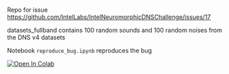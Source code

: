 
Repo for issue https://github.com/IntelLabs/IntelNeuromorphicDNSChallenge/issues/17

datasets_fullband contains 100 random sounds and 100 random noises from the DNS v4 datasets

Notebook `reproduce_bug.ipynb` reproduces the bug

<a target="_blank" href="https://colab.research.google.com/github/tihbe/Intel-N-DNSChallenge-Synthesize-Bug/blob/master/reproduce_bug.ipynb">
  <img src="https://colab.research.google.com/assets/colab-badge.svg" alt="Open In Colab"/>
</a>
